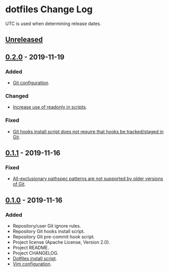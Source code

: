 # dotfiles Change Log
UTC is used when determining release dates.

## [Unreleased](https://github.com/apcountryman/dotfiles/compare/master...develop)

## [0.2.0](https://github.com/apcountryman/dotfiles/compare/0.1.1...0.2.0) - 2019-11-19
### Added
- [Git configuration](https://github.com/apcountryman/dotfiles/issues/16).

### Changed
- [Increase use of readonly in scripts](https://github.com/apcountryman/dotfiles/issues/14).

### Fixed
- [Git hooks install script does not require that hooks be tracked/staged in Git](https://github.com/apcountryman/dotfiles/issues/13).

## [0.1.1](https://github.com/apcountryman/dotfiles/compare/0.1.0...0.1.1) - 2019-11-16
### Fixed
- [All-exclusionary pathspec patterns are not supported by older versions of Git](https://github.com/apcountryman/dotfiles/issues/9).

## [0.1.0](https://github.com/apcountryman/dotfiles/compare/cd276ce3083f6c130eae8b134a82247847ce06ed...0.1.0) - 2019-11-16
### Added
- Repository/user Git ignore rules.
- Repository Git hooks install script.
- Repository Git pre-commit hook script.
- Project license (Apache License, Version 2.0).
- Project README.
- Project CHANGELOG.
- [Dotfiles install script](https://github.com/apcountryman/dotfiles/issues/1).
- [Vim configuration](https://github.com/apcountryman/dotfiles/issues/2).
